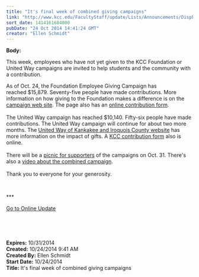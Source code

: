 ```yaml
---
title: "It's final week of combined giving campaigns"
link: "http://www.kcc.edu/FacultyStaff/update/Lists/Announcements/DispForm.aspx?ID=1692"
sort_date: 1414161684000
pubDate: "24 Oct 2014 14:41:24 GMT"
creator: "Ellen Schmidt"
---
```


<div><b>Body:</b> <div class="ExternalClass3066D3D315E741AE8E1A3C612628B537"><p>This week, employees who have not yet given to the KCC Foundation or United Way campaigns are invited to help students and the community with a contribution.</p>
<p>As of Oct. 24, the Foundation Employee Giving Campaign has reached $15,879. Seventy-five people have made contributions. More information on how giving to the Foundation makes a difference is on the <a href="/Foundation/giving/eg/Pages/2014campaign.aspx">campaign web site</a>. The page also has an <a href="/FacultyStaff/update/Lists/Announcements/DispForm2.aspx?List=7e45450e-520d-4ad3-81dd-a79ebcc75df4&amp;ID=1680&amp;Source=http%3a//www.kcc.edu/FacultyStaff/update/Pages/dailyupdate.aspx&amp;Web=6dd7d01a-f4b3-47f9-8d35-b60692caa2f7">online contribution form</a>.<br /><br />The United Way campaign has reached $10,140. Fifty-six people have made contributions. The United Way campaign will continue for about two more months. The <a href="http://www.myunitedway.org/">United Way of Kankakee and Iroquois County website</a> has more information on the impact of gifts. A <a href="/FacultyStaff/departments/hr/Documents/2014%20United%20Way%20Pledge%20Form.pdf">KCC contribution form</a> also is online.<br /><br />There will be a <a href="/FacultyStaff/update/Lists/Events/DispForm2.aspx?List=c267947c-5d3a-41df-bf8c-8c8142ece9fc&amp;ID=633&amp;RootFolder=/FacultyStaff/update/Lists/Events&amp;Source=http%3a//www.kcc.edu/FacultyStaff/update/Pages/dailyupdate.aspx&amp;Web=6dd7d01a-f4b3-47f9-8d35-b60692caa2f7">picnic for supporters</a> of the campaigns on Oct. 31. There's also a <a href="/Foundation/giving/eg/Pages/default.aspx">video about the combined campaign</a>.<br /><br />Thank you to everyone for your generosity.<br /></p>
<p> </p>
<p>***</p>
<p><a href="/update">Go to Online Update</a></p>
<p> </p>
<p> </p></div></div>
<div><b>Expires:</b> 10/31/2014</div>
<div><b>Created:</b> 10/24/2014 9:41 AM</div>
<div><b>Created By:</b> Ellen Schmidt</div>
<div><b>Start Date:</b> 10/24/2014</div>
<div><b>Title:</b> It&#39;s final week of combined giving campaigns</div>
